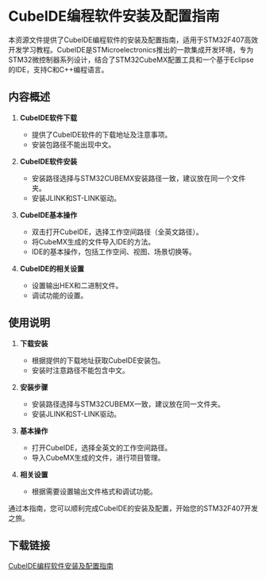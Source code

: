 # CubeIDE编程软件安装及配置指南

本资源文件提供了CubeIDE编程软件的安装及配置指南，适用于STM32F407高效开发学习教程。CubeIDE是STMicroelectronics推出的一款集成开发环境，专为STM32微控制器系列设计，结合了STM32CubeMX配置工具和一个基于Eclipse的IDE，支持C和C++编程语言。

## 内容概述

1. **CubeIDE软件下载**
   - 提供了CubeIDE软件的下载地址及注意事项。
   - 安装包路径不能出现中文。

2. **CubeIDE软件安装**
   - 安装路径选择与STM32CUBEMX安装路径一致，建议放在同一个文件夹。
   - 安装JLINK和ST-LINK驱动。

3. **CubeIDE基本操作**
   - 双击打开CubeIDE，选择工作空间路径（全英文路径）。
   - 将CubeMX生成的文件导入IDE的方法。
   - IDE的基本操作，包括工作空间、视图、场景切换等。

4. **CubeIDE的相关设置**
   - 设置输出HEX和二进制文件。
   - 调试功能的设置。

## 使用说明

1. **下载安装**
   - 根据提供的下载地址获取CubeIDE安装包。
   - 安装时注意路径不能包含中文。

2. **安装步骤**
   - 安装路径选择与STM32CUBEMX一致，建议放在同一文件夹。
   - 安装JLINK和ST-LINK驱动。

3. **基本操作**
   - 打开CubeIDE，选择全英文的工作空间路径。
   - 导入CubeMX生成的文件，进行项目管理。

4. **相关设置**
   - 根据需要设置输出文件格式和调试功能。

通过本指南，您可以顺利完成CubeIDE的安装及配置，开始您的STM32F407开发之旅。

## 下载链接

[CubeIDE编程软件安装及配置指南](https://pan.quark.cn/s/7466fd5569be)